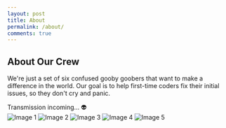 ```yaml
---
layout: post
title: About
permalink: /about/
comments: true
---
```


## About Our Crew
We're just a set of six confused gooby goobers that want to make a difference in the world. Our goal is to help first-time coders fix their initial issues, so they don't cry and panic.

<comment>
Transmission incoming… 👽
</comment>
<div class="image-gallery">
  <img src="{{site.baseurl}}/images/Pics/me_and_beach.jpg" alt="Image 1">
  <img src="{{site.baseurl}}/images/Pics/me_and_cat.jpg" alt="Image 2">
  <img src="{{site.baseurl}}/images/Pics/me_at_convention.jpg" alt="Image 3">
  <img src="{{site.baseurl}}/images/Pics/me_in_india.jpg" alt="Image 4">
  <img src="{{site.baseurl}}/images/Pics/me_watermelon.jpg" alt="Image 5">
</div>
<br>
